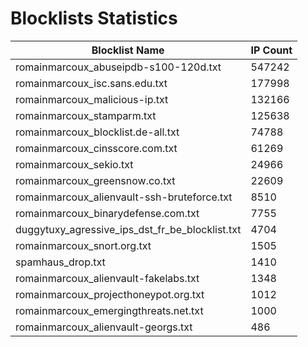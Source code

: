 # Blocklists Statistics
| Blocklist Name | IP Count |
|----|----|
| romainmarcoux_abuseipdb-s100-120d.txt | 547242 |
| romainmarcoux_isc.sans.edu.txt | 177998 |
| romainmarcoux_malicious-ip.txt | 132166 |
| romainmarcoux_stamparm.txt | 125638 |
| romainmarcoux_blocklist.de-all.txt | 74788 |
| romainmarcoux_cinsscore.com.txt | 61269 |
| romainmarcoux_sekio.txt | 24966 |
| romainmarcoux_greensnow.co.txt | 22609 |
| romainmarcoux_alienvault-ssh-bruteforce.txt | 8510 |
| romainmarcoux_binarydefense.com.txt | 7755 |
| duggytuxy_agressive_ips_dst_fr_be_blocklist.txt | 4704 |
| romainmarcoux_snort.org.txt | 1505 |
| spamhaus_drop.txt | 1410 |
| romainmarcoux_alienvault-fakelabs.txt | 1348 |
| romainmarcoux_projecthoneypot.org.txt | 1012 |
| romainmarcoux_emergingthreats.net.txt | 1000 |
| romainmarcoux_alienvault-georgs.txt | 486 |
